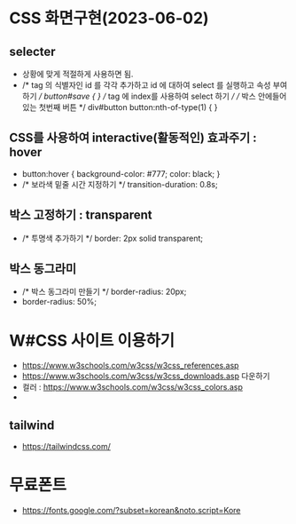 # CSS 화면구현(2023-06-02)

## selecter
- 상황에 맞게 적절하게 사용하면 됨.
- 	/* 
      tag 의 식별자인 id 를 각각 추가하고
      id 에 대하여 select 를 실행하고 속성 부여하기 
      */
      button#save {
      }
      /* 
      tag 에 index를 사용하여 select 하기
      */ 
      /* 박스 안에들어있는 첫번째 버튼 */
      div#button button:nth-of-type(1) {
      }
## CSS를 사용하여 interactive(활동적인) 효과주기  : hover
-   button:hover {
        background-color: #777;
        color: black;
      }
- /* 보라색 밑줄 시간 지정하기 */
        transition-duration: 0.8s;
## 박스 고정하기 : transparent
- /* 투명색 추가하기 */
        border: 2px solid transparent;
## 박스 동그라미
- /* 박스 동그라미 만들기 */
        border-radius: 20px;
- border-radius: 50%;


# W#CSS 사이트 이용하기 
- https://www.w3schools.com/w3css/w3css_references.asp
- https://www.w3schools.com/w3css/w3css_downloads.asp 다운하기
- 컬러 : https://www.w3schools.com/w3css/w3css_colors.asp
-  <div class="w3-container w3-border">

## tailwind
- https://tailwindcss.com/

# 무료폰트
- https://fonts.google.com/?subset=korean&noto.script=Kore